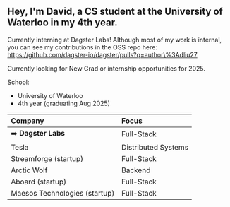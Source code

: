 ## Hey, I'm David, a CS student at the University of Waterloo in my 4th year. 

Currently interning at Dagster Labs! Although most of my work is internal, you can see my contributions in the OSS repo here: https://github.com/dagster-io/dagster/pulls?q=author\%3Adliu27

Currently looking for New Grad or internship opportunities for 2025.

School:
- University of Waterloo
- 4th year (graduating Aug 2025)

| **Company**                          | **Focus**           |
|:-------------------------------------|:--------------------|
| ➡️ **Dagster Labs**                   | Full-Stack          |
| Tesla                                | Distributed Systems |
| Streamforge (startup)                | Full-Stack          |
| Arctic Wolf                          | Backend             |
| Aboard (startup)                     | Full-Stack          |
| Maesos Technologies (startup)        | Full-Stack          |
